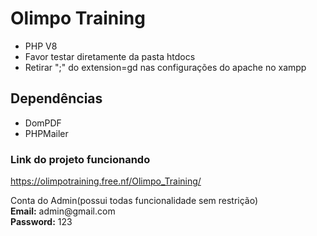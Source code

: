 <h1> Olimpo Training </h1>
<ul>
  <li>PHP V8</li>
  <li>Favor testar diretamente da pasta htdocs</li>
  <li>Retirar ";" do extension=gd nas configurações do apache no xampp</li>
</ul>
<h2>Dependências</h2>
<ul>
  <li>DomPDF</li>
  <li>PHPMailer</li>
</ul>
<h3>Link do projeto funcionando</h3>
<a href='https://olimpotraining.free.nf/Olimpo_Training/'>https://olimpotraining.free.nf/Olimpo_Training/</a>
<p>Conta do Admin<span style='font: 10px;'>(possui todas funcionalidade sem restrição)</span></br>
  <Strong>Email:</Strong>&nbsp;admin@gmail.com</br>
  <Strong>Password:</Strong>&nbsp;123</br>
</p>
